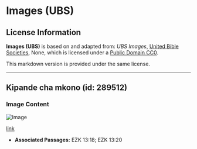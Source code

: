 # Images (UBS)

## License Information

**Images (UBS)** is based on and adapted from: _UBS Images_, [United Bible Societies](https://unitedbiblesocieties.org/), None, which is licensed under a [Public Domain CC0](https://creativecommons.org/public-domain/cc0/).

This markdown version is provided under the same license.



--------------------------------

## Kipande cha mkono (id: 289512)

### Image Content

![Image](https://cdn.aquifer.bible/aquifer-content/resources/Media/WEB-0508_wristband.jpg)

[link](https://cdn.aquifer.bible/aquifer-content/resources/Media/WEB-0508_wristband.jpg)

* **Associated Passages:** EZK 13:18; EZK 13:20

